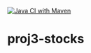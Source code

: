 [![Java CI with Maven](https://github.com/joshparkerj/proj3-stocks/actions/workflows/maven.yml/badge.svg)](https://github.com/joshparkerj/proj3-stocks/actions/workflows/maven.yml)
# proj3-stocks
